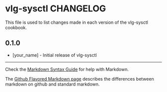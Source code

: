 vlg-sysctl CHANGELOG
====================

This file is used to list changes made in each version of the vlg-sysctl cookbook.

0.1.0
-----
- [your_name] - Initial release of vlg-sysctl

- - -
Check the [Markdown Syntax Guide](http://daringfireball.net/projects/markdown/syntax) for help with Markdown.

The [Github Flavored Markdown page](http://github.github.com/github-flavored-markdown/) describes the differences between markdown on github and standard markdown.
